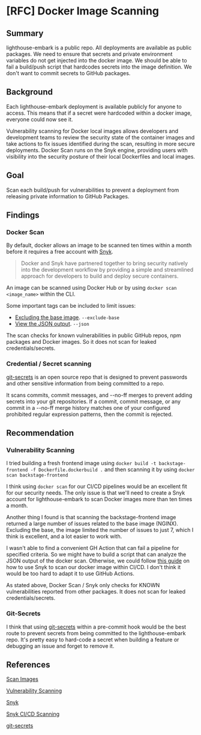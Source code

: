 # [RFC] Docker Image Scanning

## Summary

lighthouse-embark is a public repo. All deployments are available as public packages. We need to ensure that secrets and private environment variables do not get injected into the docker image. We should be able to fail a build/push script that hardcodes secrets into the image definition. We don't want to commit secrets to GitHub packages.

## Background

Each lighthouse-embark deployment is available publicly for anyone to access. This means that if a secret were hardcoded within a docker image, everyone could now see it.

Vulnerability scanning for Docker local images allows developers and development teams to review the security state of the container images and take actions to fix issues identified during the scan, resulting in more secure deployments. Docker Scan runs on the Snyk engine, providing users with visibility into the security posture of their local Dockerfiles and local images.

## Goal

Scan each build/push for vulnerabilities to prevent a deployment from releasing private information to GitHub Packages.

## Findings

### Docker Scan

By default, docker allows an image to be scanned ten times within a month before it requires a free account with [Snyk](https://snyk.io/).

> Docker and Snyk have partnered together to bring security natively into the development workflow by providing a simple and streamlined approach for developers to build and deploy secure containers.

An image can be scanned using Docker Hub or by using `docker scan <image_name>` within the CLI.

Some important tags can be included to limit issues:

- [Excluding the base image](https://docs.docker.com/engine/scan/#excluding-the-base-image). `--exclude-base`
- [View the JSON output](https://docs.docker.com/engine/scan/#excluding-the-base-image). `--json`

The scan checks for known vulnerabilities in public GitHub repos, npm packages and Docker images. So it does not scan for leaked credentials/secrets.

### Credential / Secret scanning

[git-secrets](https://github.com/awslabs/git-secrets) is an open source repo that is designed to prevent passwords and other sensitive information from being committed to a repo.

It scans commits, commit messages, and --no-ff merges to prevent adding secrets into your git repositories. If a commit, commit message, or any commit in a --no-ff merge history matches one of your configured prohibited regular expression patterns, then the commit is rejected.

## Recommendation

### Vulnerability Scanning

I tried building a fresh frontend image using `docker build -t backstage-frontend -f Dockerfile.dockerbuild .` and then scanning it by using `docker scan backstage-frontend`

I think using `docker scan` for our CI/CD pipelines would be an excellent fit for our security needs. The only issue is that we'll need to create a Snyk account for lighthouse-embark to scan Docker images more than ten times a month.

Another thing I found is that scanning the backstage-frontend image returned a large number of issues related to the base image (NGINX). Excluding the base, the image limited the number of issues to just 7, which I think is excellent, and a lot easier to work with.

I wasn't able to find a convenient GH Action that can fail a pipeline for specified criteria. So we might have to build a script that can analyze the JSON output of the docker scan. Otherwise, we could follow [this guide](https://circleci.com/blog/adding-application-and-image-scanning-to-your-cicd-pipeline/) on how to use Snyk to scan our docker image within CI/CD. I don't think it would be too hard to adapt it to use GitHub Actions.

As stated above, Docker Scan / Snyk only checks for KNOWN vulnerabilities reported from other packages. It does not scan for leaked credentials/secrets.

### Git-Secrets

I think that using [git-secrets](https://github.com/awslabs/git-secrets) within a pre-commit hook would be the best route to prevent secrets from being committed to the lighthouse-embark repo. It's pretty easy to hard-code a secret when building a feature or debugging an issue and forget to remove it.

## References

[Scan Images](https://docs.docker.com/develop/scan-images/)

[Vulnerability Scanning](https://docs.docker.com/engine/scan/)

[Snyk](https://snyk.io/)

[Snyk CI/CD Scanning](https://circleci.com/blog/adding-application-and-image-scanning-to-your-cicd-pipeline/)

[git-secrets](https://github.com/awslabs/git-secrets)
